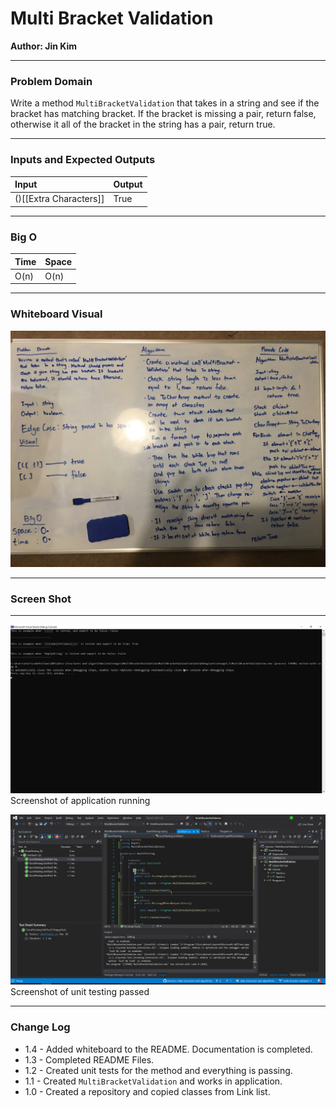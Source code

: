 # **Multi Bracket Validation**

**Author: Jin Kim**

---

### Problem Domain

Write a method `MultiBracketValidation` that takes in a string and see if the bracket has matching bracket. If the bracket is missing a pair, return false, otherwise it all of the bracket in the string has a pair, return true.

---

### Inputs and Expected Outputs

| Input | Output |
| :----------- |:--------- |
| ()[[Extra Characters]] | True|

---

### Big O


| Time | Space |
| :----------- | :----------- |
| O(n) | O(n) |


---


### Whiteboard Visual
![White Board](../../assets/MultiBracketValidation/whiteboard.JPG)


---

### Screen Shot
---
![Application Demo](../../assets/MultiBracketValidation/application-running.png)
Screenshot of application running

![Unit Testing](../../assets/MultiBracketValidation/unit-test-passing.png)
Screenshot of unit testing passed

---
### Change Log
- 1.4 - Added whiteboard to the README. Documentation is completed.
- 1.3 - Completed README Files.  
- 1.2 - Created unit tests for the method and everything is passing.
- 1.1 - Created `MultiBracketValidation` and works in application.
- 1.0 - Created a repository and copied classes from Link list.

